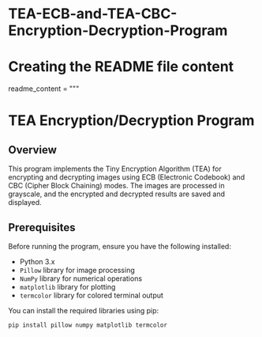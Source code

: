 # TEA-ECB-and-TEA-CBC-Encryption-Decryption-Program
# Creating the README file content
readme_content = """
# TEA Encryption/Decryption Program

## Overview

This program implements the Tiny Encryption Algorithm (TEA) for encrypting and decrypting images using ECB (Electronic Codebook) and CBC (Cipher Block Chaining) modes. The images are processed in grayscale, and the encrypted and decrypted results are saved and displayed.

## Prerequisites

Before running the program, ensure you have the following installed:
- Python 3.x
- `Pillow` library for image processing
- `NumPy` library for numerical operations
- `matplotlib` library for plotting
- `termcolor` library for colored terminal output

You can install the required libraries using pip:

```sh
pip install pillow numpy matplotlib termcolor
